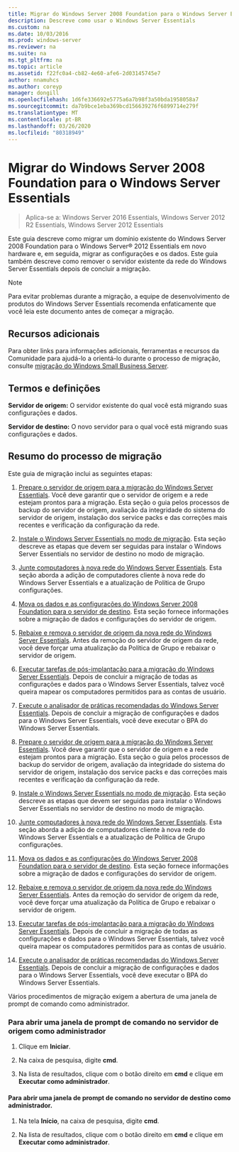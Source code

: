 ```yaml
---
title: Migrar do Windows Server 2008 Foundation para o Windows Server Essentials
description: Descreve como usar o Windows Server Essentials
ms.custom: na
ms.date: 10/03/2016
ms.prod: windows-server
ms.reviewer: na
ms.suite: na
ms.tgt_pltfrm: na
ms.topic: article
ms.assetid: f22fc0a4-cb82-4e60-afe6-2d03145745e7
author: nnamuhcs
ms.author: coreyp
manager: dongill
ms.openlocfilehash: 1d6fe336692e5775a6a7b98f3a50bda1958058a7
ms.sourcegitcommit: da7b9bce1eba369bcd156639276f6899714e279f
ms.translationtype: MT
ms.contentlocale: pt-BR
ms.lasthandoff: 03/26/2020
ms.locfileid: "80318949"
---
```

# <a name="migrate-windows-server-2008-foundation-to-windows-server-essentials"></a>Migrar do Windows Server 2008 Foundation para o Windows Server Essentials

>Aplica-se a: Windows Server 2016 Essentials, Windows Server 2012 R2 Essentials, Windows Server 2012 Essentials

Este guia descreve como migrar um domínio existente do Windows Server 2008 Foundation para o Windows Server® 2012 Essentials em novo hardware e, em seguida, migrar as configurações e os dados. Este guia também descreve como remover o servidor existente da rede do Windows Server Essentials depois de concluir a migração.  
  
> [!NOTE]
>  Para evitar problemas durante a migração, a equipe de desenvolvimento de produtos do Windows Server Essentials recomenda enfaticamente que você leia este documento antes de começar a migração.  
  
## <a name="additional-resources"></a>Recursos adicionais  
 Para obter links para informações adicionais, ferramentas e recursos da Comunidade para ajudá-lo a orientá-lo durante o processo de migração, consulte [migração do Windows Small Business Server](https://go.microsoft.com/fwlink/?LinkId=217520).  
  
## <a name="terms-and-definitions"></a>Termos e definições  
 **Servidor de origem:** O servidor existente do qual você está migrando suas configurações e dados.  
  
 **Servidor de destino:** O novo servidor para o qual você está migrando suas configurações e dados.  
  
## <a name="migration-process-summary"></a>Resumo do processo de migração  
 Este guia de migração inclui as seguintes etapas:  
  

1.  [Prepare o servidor de origem para a migração do Windows Server Essentials](Prepare-your-Source-Server-for-Windows-Server-Essentials-migration.md).  Você deve garantir que o servidor de origem e a rede estejam prontos para a migração. Esta seção o guia pelos processos de backup do servidor de origem, avaliação da integridade do sistema do servidor de origem, instalação dos service packs e das correções mais recentes e verificação da configuração da rede.  
  
2.  [Instale o Windows Server Essentials no modo de migração](Install-Windows-Server-Essentials-in-migration-mode.md).  Esta seção descreve as etapas que devem ser seguidas para instalar o Windows Server Essentials no servidor de destino no modo de migração.  
  
3.  [Junte computadores à nova rede do Windows Server Essentials](Join-computers-to-the-new-Windows-Server-Essentials-network.md).  Esta seção aborda a adição de computadores cliente à nova rede do Windows Server Essentials e a atualização de Política de Grupo configurações.  
  
4.  [Mova os dados e as configurações do Windows Server 2008 Foundation para o servidor de destino](Move-Windows-Server-2008-Foundation-settings-and-data-to-the-Destination-Server-for-Windows-Server-Essentials-migration.md).  Esta seção fornece informações sobre a migração de dados e configurações do servidor de origem.  
  
5.  [Rebaixe e remova o servidor de origem da nova rede do Windows Server Essentials](Demote-and-remove-the-Source-Server-from-the-new-Windows-Server-Essentials-network.md).  Antes da remoção do servidor de origem da rede, você deve forçar uma atualização da Política de Grupo e rebaixar o servidor de origem.  
  
6.  [Executar tarefas de pós-implantação para a migração do Windows Server Essentials](Perform-post-migration-tasks-for-Windows-Server-Essentials-migration.md).  Depois de concluir a migração de todas as configurações e dados para o Windows Server Essentials, talvez você queira mapear os computadores permitidos para as contas de usuário.  
  
7.  [Execute o analisador de práticas recomendadas do Windows Server Essentials](Run-the-Windows-Server-Essentials-Best-Practices-Analyzer.md).  Depois de concluir a migração de configurações e dados para o Windows Server Essentials, você deve executar o BPA do Windows Server Essentials.  

1.  [Prepare o servidor de origem para a migração do Windows Server Essentials](../migrate/Prepare-your-Source-Server-for-Windows-Server-Essentials-migration.md).  Você deve garantir que o servidor de origem e a rede estejam prontos para a migração. Esta seção o guia pelos processos de backup do servidor de origem, avaliação da integridade do sistema do servidor de origem, instalação dos service packs e das correções mais recentes e verificação da configuração da rede.  
  
2.  [Instale o Windows Server Essentials no modo de migração](../migrate/Install-Windows-Server-Essentials-in-migration-mode.md).  Esta seção descreve as etapas que devem ser seguidas para instalar o Windows Server Essentials no servidor de destino no modo de migração.  
  
3.  [Junte computadores à nova rede do Windows Server Essentials](../migrate/Join-computers-to-the-new-Windows-Server-Essentials-network.md).  Esta seção aborda a adição de computadores cliente à nova rede do Windows Server Essentials e a atualização de Política de Grupo configurações.  
  
4.  [Mova os dados e as configurações do Windows Server 2008 Foundation para o servidor de destino](../migrate/Move-Windows-Server-2008-Foundation-settings-and-data-to-the-Destination-Server-for-Windows-Server-Essentials-migration.md).  Esta seção fornece informações sobre a migração de dados e configurações do servidor de origem.  
  
5.  [Rebaixe e remova o servidor de origem da nova rede do Windows Server Essentials](../migrate/Demote-and-remove-the-Source-Server-from-the-new-Windows-Server-Essentials-network.md).  Antes da remoção do servidor de origem da rede, você deve forçar uma atualização da Política de Grupo e rebaixar o servidor de origem.  
  
6.  [Executar tarefas de pós-implantação para a migração do Windows Server Essentials](../migrate/Perform-post-migration-tasks-for-Windows-Server-Essentials-migration.md).  Depois de concluir a migração de todas as configurações e dados para o Windows Server Essentials, talvez você queira mapear os computadores permitidos para as contas de usuário.  
  
7.  [Execute o analisador de práticas recomendadas do Windows Server Essentials](../migrate/Run-the-Windows-Server-Essentials-Best-Practices-Analyzer.md).  Depois de concluir a migração de configurações e dados para o Windows Server Essentials, você deve executar o BPA do Windows Server Essentials.  

  
 Vários procedimentos de migração exigem a abertura de uma janela de prompt de comando como administrador.  
  
###  <a name="to-open-a-command-prompt-window-on-the-source-server-as-an-administrator"></a><a name="BKMK_OpenACommandPromptAsAdmin"></a>Para abrir uma janela de prompt de comando no servidor de origem como administrador  
  
1.  Clique em **Iniciar**.  
  
2.  Na caixa de pesquisa, digite **cmd**.  
  
3.  Na lista de resultados, clique com o botão direito em **cmd** e clique em **Executar como administrador**.  
  
#### <a name="to-open-a-command-prompt-window-on-the-destination-server-as-an-administrator"></a>Para abrir uma janela de prompt de comando no servidor de destino como administrador.  
  
1.  Na tela **Início**, na caixa de pesquisa, digite **cmd**.  
  
2.  Na lista de resultados, clique com o botão direito em **cmd** e clique em **Executar como administrador**.
